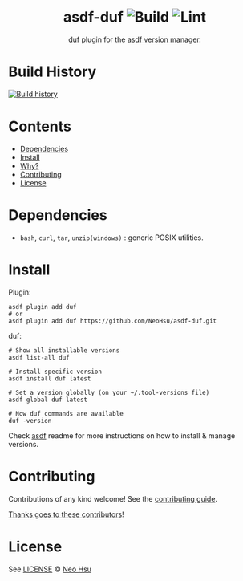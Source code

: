 <div align="center">

# asdf-duf ![Build](https://github.com/NeoHsu/asdf-duf/workflows/Build/badge.svg) ![Lint](https://github.com/NeoHsu/asdf-duf/workflows/Lint/badge.svg)

[duf](https://github.com/muesli/duf) plugin for the [asdf version manager](https://asdf-vm.com).

</div>

# Build History

[![Build history](https://buildstats.info/github/chart/NeoHsu/asdf-duf?branch=master)](https://github.com/NeoHsu/asdf-duf/actions)

# Contents

- [Dependencies](#dependencies)
- [Install](#install)
- [Why?](#why)
- [Contributing](#contributing)
- [License](#license)

# Dependencies

- `bash`, `curl`, `tar`, `unzip(windows)` : generic POSIX utilities.

# Install

Plugin:

```shell
asdf plugin add duf
# or
asdf plugin add duf https://github.com/NeoHsu/asdf-duf.git
```

duf:

```shell
# Show all installable versions
asdf list-all duf

# Install specific version
asdf install duf latest

# Set a version globally (on your ~/.tool-versions file)
asdf global duf latest

# Now duf commands are available
duf -version
```

Check [asdf](https://github.com/asdf-vm/asdf) readme for more instructions on how to
install & manage versions.

# Contributing

Contributions of any kind welcome! See the [contributing guide](contributing.md).

[Thanks goes to these contributors](https://github.com/NeoHsu/asdf-duf/graphs/contributors)!

# License

See [LICENSE](LICENSE) © [Neo Hsu](https://github.com/NeoHsu/)
